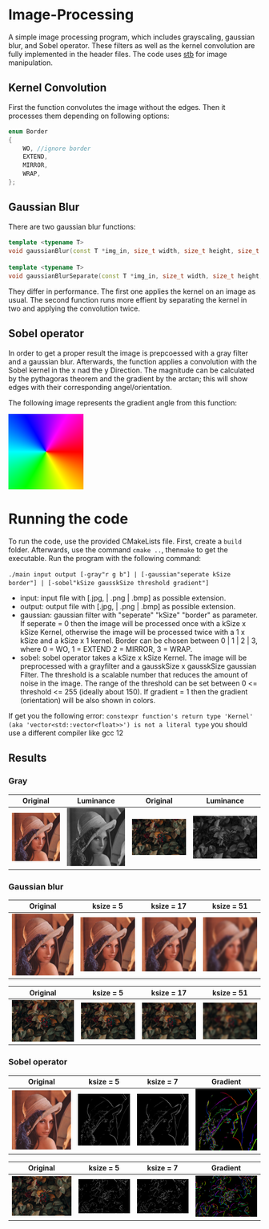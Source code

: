 # Image-Processing
A simple image processing program, which includes grayscaling, gaussian blur, and Sobel operator.
These filters as well as the kernel convolution are fully implemented in the header files. The code uses [stb](https://github.com/nothings/stb) for image manipulation. 

## Kernel Convolution
First the function convolutes the image without the edges. Then it processes them depending on following options:
```c++
enum Border
{
    WO, //ignore border
    EXTEND,
    MIRROR,
    WRAP,
};
```
## Gaussian Blur
There are two gaussian blur functions: 
```c++
template <typename T>
void gaussianBlur(const T *img_in, size_t width, size_t height, size_t channels, T *img_out, size_t ksize, Border border);

template <typename T>
void gaussianBlurSeparate(const T *img_in, size_t width, size_t height, size_t channels, T *img_out, size_t ksize, Border border);
```
They differ in performance. The first one applies the kernel on an image as usual. The second function runs more effient by separating the kernel in two and applying the convolution twice.   

## Sobel operator
In order to get a proper result the image is prepcoessed with a gray filter and a gaussian blur. Afterwards, the function applies a convolution with the Sobel kernel in the x nad the y Direction. The magnitude can be calculated by the pythagoras theorem and the gradient by the arctan; this will show edges with their corresponding angel/orientation.

The following image represents the gradient angle from this function:

<img src="data/gradientcircle.png" width="150" height="150">

# Running the code
To run the code, use the provided CMakeLists file. First, create a `build` folder. Afterwards, use the command `cmake ..`, then`make` to get the executable.
Run the program with the following command:

`./main input output [-gray"r g b"] | [-gaussian"seperate kSize border"] | [-sobel"kSize gausskSize threshold gradient"]`

- input: input file with [.jpg, | .png | .bmp] as possible extension.
- output: output file with [.jpg, | .png | .bmp] as possible extension.
- gaussian: gaussian filter with "seperate" "kSize" "border" as parameter. If seperate = 0 then the image will be processed once with a kSize x kSize Kernel, otherwise the image will be processed twice with a 1 x kSize and a kSize x 1 kernel. Border can be chosen between 0 | 1 | 2 | 3, where 0 = WO, 1 = EXTEND 2 = MIRROR, 3 = WRAP. 
- sobel: sobel operator takes a kSize x kSize Kernel. The image will be preprocessed with a grayfilter and a gausskSize x gausskSize gaussian Filter. The threshold is a scalable number that reduces the amount of noise in the image. The range of the threshold can be set between 0 <= threshold <= 255 (ideally about 150). If gradient = 1 then the gradient (orientation) will be also shown in colors.

If get you the following error: `constexpr function's return type 'Kernel' (aka 'vector<std::vector<float>>') is not a literal type` you should use a different compiler like gcc 12

## Results

### Gray
|Original|Luminance|Original|Luminance|
|:---:|:---:|:---:|:---:|
![](data/lena.bmp)|![](data/lena_gray.bmp)|![](data/berries.bmp)|![](data/berries_gray.bmp)|

### Gaussian blur
|Original|ksize = 5|ksize = 17|ksize = 51|
|:---:|:---:|:---:|:---:|
![](data/lena.bmp)|![](data/lena_blur5x5.bmp)|![](data/lena_blur17x17.bmp)|![](data/lena_blur51x51.bmp)|

|Original|ksize = 5|ksize = 17|ksize = 51|
|:---:|:---:|:---:|:---:|
![](data/berries.bmp)|![](data/berries_blur5x5.bmp)|![](data/berries_blur17x17.bmp)|![](data/berries_blur51x51.bmp)|

### Sobel operator
|Original|ksize = 5|ksize = 7|Gradient|
|:---:|:---:|:---:|:---:|
![](data/lena.bmp)|![](data/lena_sobel5x5.bmp)|![](data/lena_sobel7x7.bmp)|![](data/lena_sobel_5x5_gradient.bmp)|

|Original|ksize = 5|ksize = 7|Gradient|
|:---:|:---:|:---:|:---:|
![](data/berries.bmp)|![](data/berries_sobel5x5.bmp)|![](data/berries_sobel7x7.bmp)|![](data/berries_sobel5x5_gradient.bmp)|
